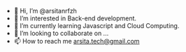 - 👋 Hi, I’m @arsitanrfzh
- 👀 I’m interested in Back-end development.
- 🌱 I’m currently learning Javascript and Cloud Computing.
- 💞️ I’m looking to collaborate on ...
- 📫 How to reach me arsita.tech@gmail.com

<!---
arsitanrfzh/arsitanrfzh is a ✨ special ✨ repository because its `README.md` (this file) appears on your GitHub profile.
You can click the Preview link to take a look at your changes.
--->
